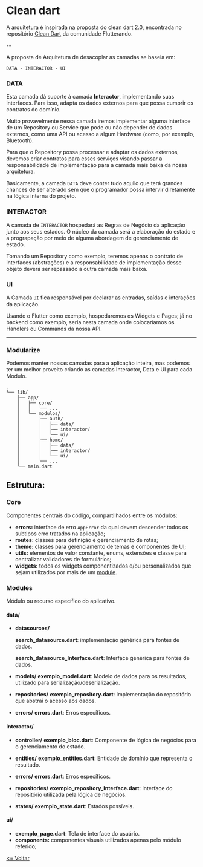 # Clean dart

A arquitetura é inspirada na proposta do clean dart 2.0, encontrada no repositório [Clean Dart](https://github.com/Flutterando/Clean-Dart/tree/2.0) da comunidade Flutterando.

--

A proposta de Arquitetura de desacoplar as camadas se baseia em:

``
DATA - INTERACTOR - UI
``

### DATA

Esta camada dá suporte à camada **Interactor**, implementando suas interfaces. Para isso, adapta os dados externos para que possa cumprir os contratos do domínio.

Muito provavelmente nessa camada iremos implementar alguma interface de um Repository ou Service que pode ou não depender de dados externos, como uma API ou acesso a algum Hardware (como, por exemplo, Bluetooth).

Para que o Repository possa processar e adaptar os dados externos, devemos criar contratos para esses serviços visando passar a responsabilidade de implementação para a camada mais baixa da nossa arquitetura.

Basicamente, a camada `DATA` deve conter tudo aquilo que terá grandes chances de ser alterado sem que o programador possa intervir diretamente na lógica interna do projeto.

### INTERACTOR

A camada de `INTERACTOR` hospedará as Regras de Negócio da aplicação junto aos seus estados. O núcleo da camada será a elaboração do estado e a prograpação por meio de alguma abordagem de gerenciamento de estado.

Tomando um Repository como exemplo, teremos apenas o contrato de interfaces (abstrações) e a responsabilidade de implementação desse objeto deverá ser repassado a outra camada mais baixa.

### UI

A Camada `UI` fica responsável por declarar as entradas, saídas e interações da aplicação.

Usando o Flutter como exemplo, hospedaremos os Widgets e Pages; já no backend como exemplo, seria nesta camada onde colocaríamos os Handlers ou Commands da nossa API.

---

### Modularize
Podemos manter nossas camadas para a aplicação inteira, mas podemos ter um melhor proveito criando as camadas Interactor, Data e UI para cada Modulo.

```
.
└── lib/
    ├── app/
    │   ├── core/
    │   │   └── ...
    │   └── modulos/
    │       ├── auth/
    │       │   ├── data/
    │       │   ├── interactor/
    │       │   └── ui/
    │       ├── home/
    │       │   ├── data/
    │       │   ├── interactor/
    │       │   └── ui/
    │       └── ...
    └── main.dart
```

## Estrutura:

### Core
Componentes centrais do código, compartilhados entre os módulos:
- **errors:** interface de erro `AppError` da qual devem descender todos os subtipos erro tratados na aplicação;
- **routes:** classes para definição e gerenciamento de rotas;
- **theme:** classes para gerenciamento de temas e componentes de UI;
- **utils:** elementos de valor constante, enums, extensões e classe para centralizar validadores de formulários;
- **widgets:** todos os widgets componentizados e/ou personalizados que sejam utilizados por mais de um [module](#modules).

### Modules

Módulo ou recurso específico do aplicativo.

#### data/

- **datasources/**

    **search_datasource.dart**: implementação genérica para fontes de dados.

    **search_datasource_Interface.dart**: Interface genérica para fontes de dados.

- **models/**
 **exemplo_model.dart**: Modelo de dados para os resultados, utilizado para serialização/deserialização.

- **repositories/**
 **exemplo_repository.dart**: Implementação do repositório que abstrai o acesso aos dados.

- **errors/**
 **errors.dart**: Erros específicos.

#### Interactor/

- **controller/**
 **exemplo_bloc.dart**: Componente de lógica de negócios para o gerenciamento do estado.

- **entities/**
 **exemplo_entities.dart**: Entidade de domínio que representa o resultado.

- **errors/**
 **errors.dart**: Erros específicos.

- **repositories/**
 **exemplo_repository_Interface.dart**: Interface do repositório utilizada pela lógica de negócios.

- **states/**
 **exemplo_state.dart**: Estados possíveis.

#### ui/

- **exemplo_page.dart**: Tela de interface do usuário.
- **components:** componentes visuais utilizados apenas pelo módulo referido;

[<= Voltar](/README.md)
